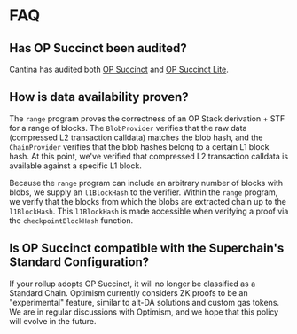 # FAQ

## Has OP Succinct been audited?

Cantina has audited both [OP Succinct](https://github.com/succinctlabs/op-succinct/blob/69a05927ae7bb7b6e212640b5bbab62d68ed2c7c/audits/OP%20Succinct%20Spearbit.pdf) and [OP Succinct Lite](https://github.com/succinctlabs/op-succinct/blob/69a05927ae7bb7b6e212640b5bbab62d68ed2c7c/audits/OP%20Succinct%20Lite%20Spearbit.pdf). 

## How is data availability proven?

The `range` program proves the correctness of an OP Stack derivation + STF for a range of blocks. The `BlobProvider` verifies that the raw data (compressed L2 transaction calldata) matches the blob hash, and the `ChainProvider` verifies that the blob hashes belong to a certain L1 block hash. At this point, we've verified that compressed L2 transaction calldata is available against a specific L1 block. 

Because the `range` program can include an arbitrary number of blocks with blobs, we supply an `l1BlockHash` to the verifier. Within the `range` program, we verify that the blocks from which the blobs are extracted chain up to the `l1BlockHash`. This `l1BlockHash` is made accessible when verifying a proof via the `checkpointBlockHash` function.

## Is OP Succinct compatible with the Superchain's Standard Configuration?

If your rollup adopts OP Succinct, it will no longer be classified as a Standard Chain. Optimism currently considers ZK proofs to be an "experimental" feature, similar to alt-DA solutions and custom gas tokens. We are in regular discussions with Optimism, and we hope that this policy will evolve in the future.

